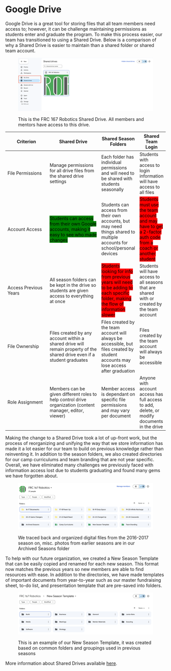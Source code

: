 # Google Drive

Google Drive is a great tool for storing files that all team members need access to; however, it can be challenge maintaining permissions as students enter and graduate the program. To make this process easier, our team has transitioned to using a Shared Drive. Below is a comparison of why a Shared Drive is easier to maintain than a shared folder or shared team account.

<figure><img src="../../.gitbook/assets/Screenshot 2023-12-22 at 1.04.46 PM.png" alt="Screenshot of a Shared Drive within Google Drive"><figcaption><p>This is the FRC 167 Robotics Shared Drive. All members and mentors have access to this drive.</p></figcaption></figure>

<table><thead><tr><th width="141">Criterion</th><th width="188">Shared Drive</th><th>Shared Season Folders</th><th>Shared Team Login</th></tr></thead><tbody><tr><td>File Permissions</td><td>Manage permissions for all drive files from the shared drive settings</td><td>Each folder has individual permissions and will need to be shared with students seasonally</td><td>Students with access to login information will have access to all files</td></tr><tr><td>Account Access</td><td><mark style="background-color:green;">Students can access from their own Google accounts, making it easy to see who made changes</mark></td><td>Students can access from their own accounts, but may need things shared to multiple accounts for school/personal devices</td><td><mark style="background-color:red;">Students must use the team account and may have to get a 2-factor auth code from a coach or another student</mark></td></tr><tr><td>Access Previous Years</td><td>All season folders can be kept in the drive so students are given access to everything at once</td><td><mark style="background-color:red;">Students looking for info from previous years will need to be adding to each specific folder, making the flow of information slower</mark></td><td>Students will have access to all seasons that are shared with or created by the team account</td></tr><tr><td>File Ownership</td><td>Files created by any account within a shared drive will remain property of the shared drive even if a student graduates</td><td>Files created by the team account will always be accessible, but files created by student accounts may lose access after graduation</td><td>Files created by the team account will always be accessible</td></tr><tr><td>Role Assignment</td><td>Members can be given different roles to help control drive organization (content manager, editor, viewer)</td><td>Member access is dependant on specific file permissions and may vary per document</td><td>Anyone with account access has full access to add, delete, or modify documents in the drive</td></tr></tbody></table>

Making the change to a Shared Drive took a lot of up-front work, but the process of reorganizing and unifying the way that we store information has made it a lot easier for our team to build on previous knowledge rather than reinventing it. In addition to the season folders, we also created directories for our camp curriculums and team branding that are not year specific. Overall, we have eliminated many challenges we previously faced with information access lost due to students graduating and found many gems we have forgotten about.

<figure><img src="../../.gitbook/assets/Screenshot 2023-12-22 at 1.05.57 PM.png" alt="Screenshot of 12 folders named after different game seasons, archives, and templates within Google Drive"><figcaption><p>We traced back and organized digital files from the 2016-2017 season on, misc. photos from earlier seasons are in our Archived Seasons folder</p></figcaption></figure>

To help with our future organization, we created a New Season Template that can be easily copied and renamed for each new season. This format now matches the previous years so new members are able to find resources with ease. In addition to the directories, we have made templates of important documents from year-to-year such as our master fundraising sheet, to-do list, and presentation template that are pre-saved into folders.

<figure><img src="../../.gitbook/assets/Screenshot 2023-12-22 at 1.06.14 PM.png" alt="Screenshot of folders with names like Business, Media, Build, etc. that are used a season template"><figcaption><p>This is an example of our New Season Template, it was created based on common folders and groupings used in previous seasons</p></figcaption></figure>

More information about Shared Drives available [here](https://support.google.com/a/users/answer/7212025?hl=en).
